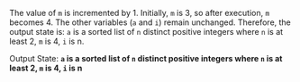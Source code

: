 The value of `m` is incremented by 1. Initially, `m` is 3, so after execution, `m` becomes 4. The other variables (`a` and `i`) remain unchanged. Therefore, the output state is: `a` is a sorted list of `n` distinct positive integers where `n` is at least 2, `m` is 4, `i` is n.

Output State: **`a` is a sorted list of `n` distinct positive integers where `n` is at least 2, `m` is 4, `i` is n**